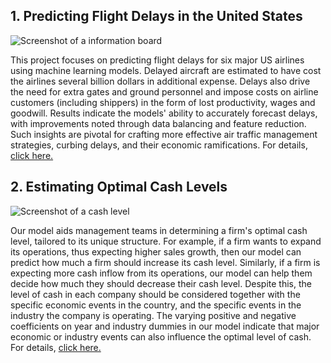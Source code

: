 ## 1. Predicting Flight Delays in the United States

![Screenshot of a information board](https://i.cdn.newsbytesapp.com/images/l69220240116183655.jpeg?tr=w-720)

This project focuses on predicting flight delays for six major US airlines using machine learning models. Delayed aircraft are estimated to have cost the airlines several billion dollars in additional expense. Delays also drive the need for extra gates and ground personnel and impose costs on airline customers (including shippers) in the form of lost productivity, wages and goodwill. Results indicate the models' ability to accurately forecast delays, with improvements noted through data balancing and feature reduction. Such insights are pivotal for crafting more effective air traffic management strategies, curbing delays, and their economic ramifications.  For details, [click here.](https://github.com/yadabasac/project/tree/main/1.%20Predicting%20Flight%20Delays)

## 2. Estimating Optimal Cash Levels

![Screenshot of a cash level](https://miro.medium.com/v2/resize:fit:828/format:webp/1*bL3IO7qjRrJEBnNUbXwWTA.png)

Our model aids management teams in determining a firm's optimal cash level, tailored to its unique structure. For example, if a firm wants to expand its operations, thus expecting higher sales growth, then our model can predict how much a firm should increase its cash level. Similarly, if a firm is expecting more cash inflow from its operations, our model can help them decide how much they should decrease their cash level. Despite this, the level of cash in each company should be considered together with the specific economic events in the country, and the specific events in the industry the company is operating. The varying positive and negative coefficients on year and industry dummies in our model indicate that major economic or industry events can also influence the optimal level of cash. For details, [click here.](https://github.com/yadabasac/project/tree/main/2.%20Estimating%20Optimal%20Cash%20Levels)
